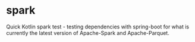 # spark
Quick Kotlin spark test - testing dependencies with spring-boot for what is currently the latest version of Apache-Spark and Apache-Parquet.

